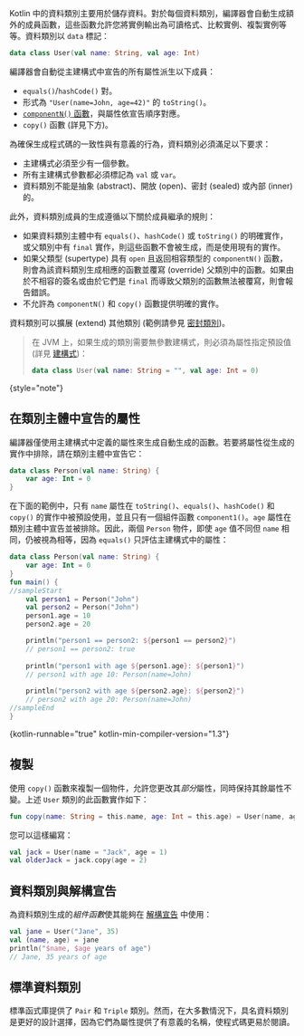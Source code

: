 [//]: # (title: 資料類別)

Kotlin 中的資料類別主要用於儲存資料。對於每個資料類別，編譯器會自動生成額外的成員函數，這些函數允許您將實例輸出為可讀格式、比較實例、複製實例等等。資料類別以 `data` 標記：

```kotlin
data class User(val name: String, val age: Int)
```

編譯器會自動從主建構式中宣告的所有屬性派生以下成員：

*   `equals()`/`hashCode()` 對。
*   形式為 `"User(name=John, age=42)"` 的 `toString()`。
*   [`componentN()` 函數](destructuring-declarations.md)，與屬性依宣告順序對應。
*   `copy()` 函數 (詳見下方)。

為確保生成程式碼的一致性與有意義的行為，資料類別必須滿足以下要求：

*   主建構式必須至少有一個參數。
*   所有主建構式參數都必須標記為 `val` 或 `var`。
*   資料類別不能是抽象 (abstract)、開放 (open)、密封 (sealed) 或內部 (inner) 的。

此外，資料類別成員的生成遵循以下關於成員繼承的規則：

*   如果資料類別主體中有 `equals()`、`hashCode()` 或 `toString()` 的明確實作，或父類別中有 `final` 實作，則這些函數不會被生成，而是使用現有的實作。
*   如果父類型 (supertype) 具有 `open` 且返回相容類型的 `componentN()` 函數，則會為該資料類別生成相應的函數並覆寫 (override) 父類別中的函數。如果由於不相容的簽名或由於它們是 `final` 而導致父類別的函數無法被覆寫，則會報告錯誤。
*   不允許為 `componentN()` 和 `copy()` 函數提供明確的實作。

資料類別可以擴展 (extend) 其他類別 (範例請參見 [密封類別](sealed-classes.md))。

> 在 JVM 上，如果生成的類別需要無參數建構式，則必須為屬性指定預設值 (詳見 [建構式](classes.md#constructors))：
>
> ```kotlin
> data class User(val name: String = "", val age: Int = 0)
> ```
>
{style="note"}

## 在類別主體中宣告的屬性

編譯器僅使用主建構式中定義的屬性來生成自動生成的函數。若要將屬性從生成的實作中排除，請在類別主體中宣告它：

```kotlin
data class Person(val name: String) {
    var age: Int = 0
}
```

在下面的範例中，只有 `name` 屬性在 `toString()`、`equals()`、`hashCode()` 和 `copy()` 的實作中被預設使用，並且只有一個組件函數 `component1()`。`age` 屬性在類別主體中宣告並被排除。因此，兩個 `Person` 物件，即使 `age` 值不同但 `name` 相同，仍被視為相等，因為 `equals()` 只評估主建構式中的屬性：

```kotlin
data class Person(val name: String) {
    var age: Int = 0
}
fun main() {
//sampleStart
    val person1 = Person("John")
    val person2 = Person("John")
    person1.age = 10
    person2.age = 20

    println("person1 == person2: ${person1 == person2}")
    // person1 == person2: true
  
    println("person1 with age ${person1.age}: ${person1}")
    // person1 with age 10: Person(name=John)
  
    println("person2 with age ${person2.age}: ${person2}")
    // person2 with age 20: Person(name=John)
//sampleEnd
}
```
{kotlin-runnable="true" kotlin-min-compiler-version="1.3"}

## 複製

使用 `copy()` 函數來複製一個物件，允許您更改其*部分*屬性，同時保持其餘屬性不變。上述 `User` 類別的此函數實作如下：

```kotlin
fun copy(name: String = this.name, age: Int = this.age) = User(name, age)
```

您可以這樣編寫：

```kotlin
val jack = User(name = "Jack", age = 1)
val olderJack = jack.copy(age = 2)
```

## 資料類別與解構宣告

為資料類別生成的*組件函數*使其能夠在 [解構宣告](destructuring-declarations.md) 中使用：

```kotlin
val jane = User("Jane", 35)
val (name, age) = jane
println("$name, $age years of age") 
// Jane, 35 years of age
```

## 標準資料類別

標準函式庫提供了 `Pair` 和 `Triple` 類別。然而，在大多數情況下，具名資料類別是更好的設計選擇，因為它們為屬性提供了有意義的名稱，使程式碼更易於閱讀。